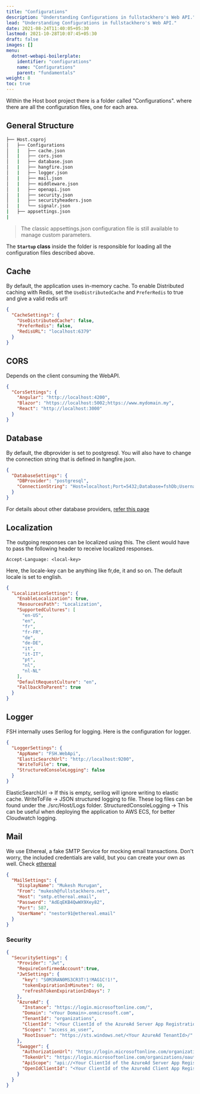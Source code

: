 ```yaml
---
title: "Configurations"
description: "Understanding Configurations in fullstackhero's Web API."
lead: "Understanding Configurations in fullstackhero's Web API."
date: 2021-08-24T11:40:05+05:30
lastmod: 2021-10-28T10:07:45+05:30
draft: false
images: []
menu:
  dotnet-webapi-boilerplate:
    identifier: "configurations"
    name: "Configurations"
    parent: "fundamentals"
weight: 8
toc: true
---
```

Within the Host boot project there is a folder called "Configurations". where there are all the configuration files, one for each area.

## General Structure

```bash
├── Host.csproj
│   ├── Configurations
│   |   ├── cache.json
│   |   ├── cors.json
│   |   ├── database.json
│   |   ├── hangfire.json
│   |   ├── logger.json
│   |   ├── mail.json
│   |   ├── middleware.json
│   |   ├── openapi.json
│   |   ├── security.json
│   |   ├── securityheaders.json
│   |   └── signalr.json
|   ├── appsettings.json
|
```

> The classic appsettings.json configuration file is still available to manage custom parameters.

The **`Startup` class** inside the folder is responsible for loading all the configuration files described above.

## Cache

By default, the application uses in-memory cache. To enable Distributed caching with Redis, set the `UseDistributedCache` and `PreferRedis` to true and give a valid redis url!

```json
{
  "CacheSettings": {
    "UseDistributedCache": false,
    "PreferRedis": false,
    "RedisURL": "localhost:6379"
  }
}
```
## CORS

Depends on the client consuming the WebAPI.

```json
{
  "CorsSettings": {
    "Angular": "http://localhost:4200",
    "Blazor": "https://localhost:5002;https://www.mydomain.my",
    "React": "http://localhost:3000"
  }
}
```
## Database

By default, the dbprovider is set to postgresql. You will also have to change the connection string that is defined in hangfire.json.

```json
{
  "DatabaseSettings": {
    "DBProvider": "postgresql",
    "ConnectionString": "Host=localhost;Port=5432;Database=fshDb;Username=postgres;Password=admin;Include Error Detail=true"
  }
}
```

For details about other database providers, [refer this page](http://localhost:1313/dotnet-webapi-boilerplate/general/getting-started/#setting-up-the-connection-string)

## Localization

The outgoing responses can be localized using this. The client would have to pass the following header to receive localized responses.

```
Accept-Language: <local-key>
```

Here, the locale-key can be anything like fr,de, it and so on. The default locale is set to english.

```json
{
  "LocalizationSettings": {
    "EnableLocalization": true,
    "ResourcesPath": "Localization",
    "SupportedCultures": [
      "en-US",
      "en",
      "fr",
      "fr-FR",
      "de",
      "de-DE",
      "it",
      "it-IT",
      "pt",
      "nl",
      "nl-NL"
    ],
    "DefaultRequestCulture": "en",
    "FallbackToParent": true
  }
}
```

## Logger

FSH internally uses Serilog for logging. Here is the configuration for logger.

```json
{
  "LoggerSettings": {
    "AppName": "FSH.WebApi",
    "ElasticSearchUrl": "http://localhost:9200",
    "WriteToFile": true,
    "StructuredConsoleLogging": false
  }
}
```

ElasticSearchUrl -> If this is empty, serilog will ignore writing to elastic cache.
WriteToFile -> JSON structured logging to file. These log files can be found under the ./src/Host/Logs folder.
StructuredConsoleLogging -> This can be useful when deploying the application to AWS ECS, for better Cloudwatch logging.

## Mail

We use Ethereal, a fake SMTP Service for mocking email transactions. Don't worry, the included credentials are valid, but you can create your own as well. Check [ethereal](https://ethereal.email/)

```json
{
  "MailSettings": {
    "DisplayName": "Mukesh Murugan",
    "From": "mukesh@fullstackhero.net",
    "Host": "smtp.ethereal.email",
    "Password": "AdEqEKB4QwWX9Xey82",
    "Port": 587,
    "UserName": "nestor91@ethereal.email"
  }
}
```

### Security

```json
{
  "SecuritySettings": {
    "Provider": "Jwt",
    "RequireConfirmedAccount":true,
    "JwtSettings": {
      "key": "S0M3RAN0MS3CR3T!1!MAG1C!1!",
      "tokenExpirationInMinutes": 60,
      "refreshTokenExpirationInDays": 7
    },
    "AzureAd": {
      "Instance": "https://login.microsoftonline.com/",
      "Domain": "<Your Domain>.onmicrosoft.com",
      "TenantId": "organizations",
      "ClientId": "<Your ClientId of the AzureAd Server App Registration>",
      "Scopes": "access_as_user",
      "RootIssuer": "https://sts.windows.net/<Your AzureAd TenantId>/"
    },
    "Swagger": {
      "AuthorizationUrl": "https://login.microsoftonline.com/organizations/oauth2/v2.0/authorize",
      "TokenUrl": "https://login.microsoftonline.com/organizations/oauth2/v2.0/token",
      "ApiScope": "api://<Your ClientId of the AzureAd Server App Registration>/access_as_user",
      "OpenIdClientId": "<Your ClientId of the AzureAd Client App Registration>"
    }
  }
}
```
